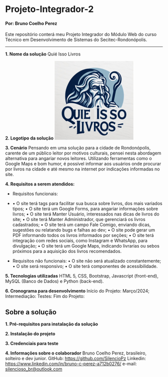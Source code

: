 # Projeto-Integrador-2
#### Por: Bruno Coelho Perez
Este repositório conterá meu Projeto Integrador do Módulo Web do curso Técnico em Desenvolvimento de Sistemas do Secitec-Rondonópolis.
___

**1. Nome da solução**
Quié Isso Livros

**2. Logotipo da solução**
<img src="logo-quie-isso-att-3.png" style="width: 50%; height: 50%;">

**3. Cenário**
Pensando em uma solução para a cidade de Rondonópolis, carente de um público leitor por motivos culturais, pensei nesta abordagem alternativa para angariar novos leitores. Utilizando ferramentas como o Google Maps e bom humor, é possível informar aos usuários onde procurar por livros na cidade e até mesmo na internet por indicações informadas no site.

**4. Requisitos a serem atendidos:**
* Requisitos funcionais:
* •	O site terá tags para facilitar sua busca sobre livros, dos mais variados tipos;
•	O site terá um Google Forms, para angariar informações sobre livros;
•	O site terá Manter Usuário, interessados nas dicas de livros do site;
•	O site terá Manter Administrador, que gerenciará os livros cadastrados;
•	O site terá um campo Fale Comigo, enviando dicas, sugestões ou relatando bugs e falhas ao dev;
•	O site pode gerar um PDF informando todos os livros informados por seções;
•	O site terá integração com redes sociais, como Instagram e WhatsApp, para divulgação;
•	O site terá um Google Maps, indicando livrarias ou sebos próximos para a aquisição dos livros recomendados.

* Requisitos não funcionais:
•	O site não será atualizado constantemente;
•	O site será responsivo;
•	O site terá componentes de acessibilidade.

  
**5. Tecnologias utilizadas**
HTML 5, CSS, Bootstrap, Javascript (front-end), MySQL (Banco de Dados) e Python (back-end).

**6. Cronograma para desenvolvimento**
Início do Projeto: Março/2024;
Intermediação:
Testes:
Fim do Projeto:

## Sobre a solução

**1. Pré-requisitos para instalação da solução**

**2. Instalação do projeto**

**3. Credenciais para teste**

**4. Informações sobre o colaborador**
Bruno Coelho Perez, brasileiro, solteiro e dev junior. 
GitHub: https://github.com/SilencioPz
Linkedin: https://www.linkedin.com/in/bruno-c-perez-a712b0276/
e-mail: silencioso_br@outlook.com
